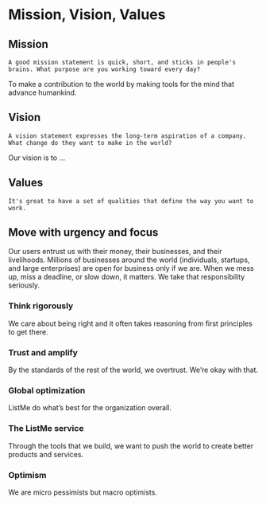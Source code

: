 # Mission, Vision, Values

## Mission

```
A good mission statement is quick, short, and sticks in people's brains. What purpose are you working toward every day?
```

To make a contribution to the world by making tools for the mind that advance humankind.

## Vision

```
A vision statement expresses the long-term aspiration of a company. What change do they want to make in the world?
```

Our vision is to ...

## Values

```
It's great to have a set of qualities that define the way you want to work.
```

## **Move with urgency and focus**

Our users entrust us with their money, their businesses, and their livelihoods. Millions of businesses around the world (individuals, startups, and large enterprises) are open for business only if we are. When we mess up, miss a deadline, or slow down, it matters. We take that responsibility seriously.

### **Think rigorously**

We care about being right and it often takes reasoning from first principles to get there.

### **Trust and amplify**

By the standards of the rest of the world, we overtrust. We’re okay with that.

### **Global optimization**

ListMe do what’s best for the organization overall.

### **The ListMe service**

Through the tools that we build, we want to push the world to create better products and services.

### **Optimism**

We are micro pessimists but macro optimists.
